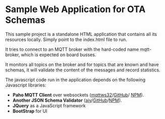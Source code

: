 # Sample Web Application for OTA Schemas

This sample project is a standalone HTML application that contains all its resources locally. 
Simply point to the index.html file to run.

It tries to connect to an MQTT broker with the hard-coded name mqtt-broker, which is expected on board busses.

It monitors all topics on the broker and for topics that are known and have schemas, it will validate 
the content of the messages and record statistics.

The javascript code run in the application depends on the following Javascript libraries:

* **Paho MQTT Client** over websockets ([mqttws32](https://www.eclipse.org/paho/clients/js/)/[GitHub](https://github.com/eclipse/paho.mqtt.javascript)/
[NPM](https://www.npmjs.com/package/paho-mqtt)). 
* **Another JSON Schema Validator** ([ajv](https://ajv.js.org/)/[GitHub](https://github.com/epoberezkin/ajv)/[NPM](https://www.npmjs.com/package/ajv)).
* **JQuery** as a JavaScript framework
* **BootStrap** for UI
